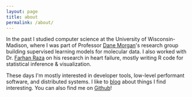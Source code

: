 ```yaml
---
layout: page
title: about
permalink: /about/
---
```


In the past I studied computer science at the University of Wisconsin-Madison, where I was part of Professor [Dane Morgan](https://directory.engr.wisc.edu/mse/faculty/morgan_dane)'s research group building supervised learning models for molecular data. I also worked with Dr. [Farhan Raza](https://www.medicine.wisc.edu/people-search/people/staff/6357/Raza_Farhan) on his research in heart failure, mostly writing R code for statistical inference & visualization.

These days I'm mostly interested in developer tools, low-level performant software, and distributed systems. I like to [blog](/) about things I find interesting. You can also find me on [Github](https://github.com/jamesma100)!

